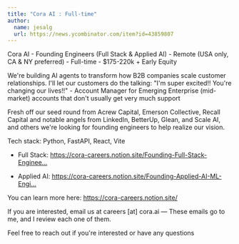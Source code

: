 ```yaml
---
title: "Cora AI : Full-time"
author:
  name: jesalg
  url: https://news.ycombinator.com/item?id=43859807
---
```

Cora AI - Founding Engineers (Full Stack &amp; Applied AI) - Remote (USA only, CA &amp; NY preferred) - Full-time - $175-220k + Early Equity

We&#x27;re building AI agents to transform how B2B companies scale customer relationships. I&#x27;ll let our customers do the talking: &quot;I&#x27;m super excited!! You&#x27;re changing our lives!!&quot; - Account Manager for Emerging Enterprise (mid-market) accounts that don&#x27;t usually get very much support

Fresh off our seed round from Acrew Capital, Emerson Collective, Recall Capital and notable angels from LinkedIn, BetterUp, Glean, and Scale AI, and others we&#x27;re looking for founding engineers to help realize our vision.

Tech stack: Python, FastAPI, React, Vite

- Full Stack: <a href="https:&#x2F;&#x2F;cora-careers.notion.site&#x2F;Founding-Full-Stack-Engineer-1a6ffd7e249581ec941fd519b235d0d3" rel="nofollow">https:&#x2F;&#x2F;cora-careers.notion.site&#x2F;Founding-Full-Stack-Enginee...</a>

- Applied AI: <a href="https:&#x2F;&#x2F;cora-careers.notion.site&#x2F;Founding-Applied-AI-ML-Engineer-1a6ffd7e2495816e9cc3c55a417d7757" rel="nofollow">https:&#x2F;&#x2F;cora-careers.notion.site&#x2F;Founding-Applied-AI-ML-Engi...</a>

You can learn more here: <a href="https:&#x2F;&#x2F;cora-careers.notion.site&#x2F;" rel="nofollow">https:&#x2F;&#x2F;cora-careers.notion.site&#x2F;</a>

If you are interested, email us at careers [at] cora.ai — These emails go to me, and I review each one of them.

Feel free to reach out if you&#x27;re interested or have any questions
<JobApplication />

